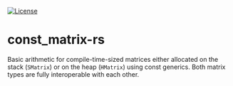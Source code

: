 [![License](https://img.shields.io/badge/license-Apache--2.0_OR_MIT-blue.svg)](https://github.com/stefan-zobel/fixed-size-matrix-rs)

# const_matrix-rs

Basic arithmetic for compile-time-sized matrices either allocated on the stack
(`SMatrix`) or on the heap (`HMatrix`) using const generics. Both matrix types
are fully interoperable with each other.
